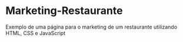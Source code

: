 # Marketing-Restaurante
 Exemplo de uma página para o marketing de um restaurante utilizando HTML, CSS e JavaScript
